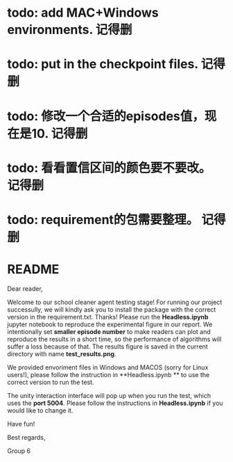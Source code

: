 # todo: add MAC+Windows environments. 记得删
# todo: put in the checkpoint files. 记得删
# todo: 修改一个合适的episodes值，现在是10. 记得删
# todo: 看看置信区间的颜色要不要改。 记得删
# todo: requirement的包需要整理。 记得删

# README 
Dear reader,

Welcome to our school cleaner agent testing stage! For running our project successully, we will kindly ask you to install the package with the correct version in the requirement.txt. Thanks! Please run the **Headless.ipynb** jupyter notebook to reproduce the experimental figure in our report. We intentionally set **smaller episode number** to make readers can plot and reproduce the results in a short time, so the performance of algorithms will suffer a loss because of that. The results figure is saved in the current directory with name **test_results.png**. 

We provided envoriment files in Windows and MACOS (sorry for Linux users!), please follow the instruction in **Headless.ipynb ** to use the correct version to run the test. 

The unity interaction interface will pop up when you run the test, which uses the **port 5004**. Please follow the instructions in **Headless.ipynb** if you would like to change it.

Have fun!

Best regards,

Group 6


